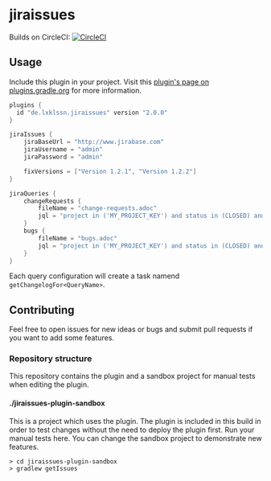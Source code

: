 # jiraissues

Builds on CircleCI: 
[![CircleCI](https://circleci.com/gh/lxklssn/jiraissues/tree/master.svg?style=svg)](https://circleci.com/gh/lxklssn/jiraissues/tree/master)

## Usage

Include this plugin in your project. Visit this 
[plugin's page on plugins.gradle.org](https://plugins.gradle.org/plugin/de.lxklssn.jiraissues) 
for more information. 

```gradle
plugins {
  id "de.lxklssn.jiraissues" version "2.0.0"
}

jiraIssues {
    jiraBaseUrl = "http://www.jirabase.com"
    jiraUsername = "admin"
    jiraPassword = "admin"

    fixVersions = ["Version 1.2.1", "Version 1.2.2"]
}

jiraQueries {
    changeRequests {
        fileName = "change-requests.adoc"
        jql = "project in ('MY_PROJECT_KEY') and status in (CLOSED) and type = ChangeRequest"
    }
    bugs {
        fileName = "bugs.adoc"
        jql = "project in ('MY_PROJECT_KEY') and status in (CLOSED) and type = Bug"
    }
}
```

Each query configuration will create a task namend `getChangelogFor<QueryName>`.

## Contributing

Feel free to open issues for new ideas or bugs and submit pull requests if you want to add some features.

### Repository structure

This repository contains the plugin and a sandbox project for manual tests when editing the plugin.

#### ./jiraissues-plugin-sandbox

This is a project which uses the plugin. The plugin is included in this build in order to test changes without the need to deploy the plugin first.
Run your manual tests here. You can change the sandbox project to demonstrate new features.

```
> cd jiraissues-plugin-sandbox
> gradlew getIssues
```